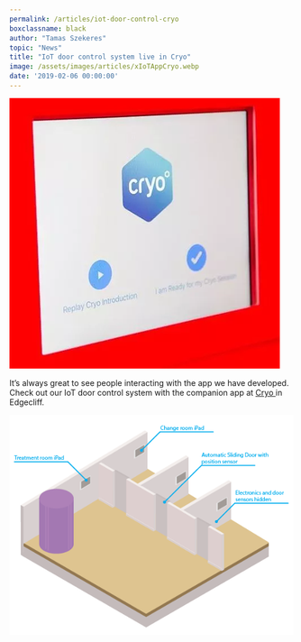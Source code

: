 ```yaml
---
permalink: /articles/iot-door-control-cryo
boxclassname: black
author: "Tamas Szekeres"
topic: "News"
title: "IoT door control system live in Cryo"
image: /assets/images/articles/xIoTAppCryo.webp
date: '2019-02-06 00:00:00'
---
```


<div class="arttext">
<img src="/assets/images/articles/xIoTAppCryo.webp" alt="smart" />
  <p>It&#8217;s always great to see people interacting with the app we have developed. Check out our IoT door control system with the companion app at <a href="http://www.cryo.com.au/">Cryo </a>in Edgecliff.</p>
<img src="/assets/images/articles/CryoSchematicsTechnicalIllustration.webp" alt="schematic" />
</div>
